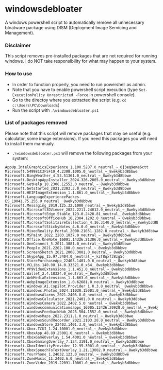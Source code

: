 # windowsdebloater
A windows powershell script to automatically remove all unnecessary bloatware package using DISM (Deployment Image Servicing and Management).

### Disclaimer
This script removes pre-installed packages that are not required for running windows. I do NOT take responsibility for what may happen to your system.

### How to use
* In order to function properly, you need to run powershell as admin.
* Note that you have to enable powershell script execution (type ```Set-ExecutionPolicy Unrestricted -Force``` in powershell console).
* Go to the directoy where you extracted the script (e.g. ```cd c:\Users\PC\Downloads```)
* Run the script with ```.\windowsdebloater.ps1```

### List of packages removed
Please note that this script will remove packages that may be useful (e.g. calculator, some image extensions). If you need this packages you will need to install them mannualy.
* ```.\windowsdebloater.ps1``` will remove the following packages from your system:

```
AppUp.IntelGraphicsExperience_1.100.5287.0_neutral_~_8j3eq9eme6ctt
Microsoft.549981C3F5F10_4.2308.1005.0_neutral_~_8wekyb3d8bbwe
Microsoft.BingWeather_4.53.51361.0_neutral_~_8wekyb3d8bbwe
Microsoft.DesktopAppInstaller_2024.326.2005.0_neutral_~_8wekyb3d8bbwe
Microsoft.GetHelp_10.2308.12552.0_neutral_~_8wekyb3d8bbwe
Microsoft.Getstarted_2021.2303.3.0_neutral_~_8wekyb3d8bbwe
Microsoft.HEIFImageExtension_1.1.861.0_neutral_~_8wekyb3d8bbwe
Microsoft.LanguageExperiencePackes-ES_19041.75.255.0_neutral__8wekyb3d8bbwe
Microsoft.Messaging_2019.125.32.1000_neutral_~_8wekyb3d8bbwe
Microsoft.Microsoft3DViewer_2022.2211.24012.0_neutral_~_8wekyb3d8bbwe
Microsoft.MicrosoftEdge.Stable_123.0.2420.81_neutral__8wekyb3d8bbwe
Microsoft.MicrosoftOfficeHub_18.2304.1202.0_neutral_~_8wekyb3d8bbwe
Microsoft.MicrosoftSolitaireCollection_4.16.3140.0_neutral_~_8wekyb3d8bbwe
Microsoft.MicrosoftStickyNotes_4.6.0.0_neutral_~_8wekyb3d8bbwe
Microsoft.MixedReality.Portal_2000.21051.1282.0_neutral_~_8wekyb3d8bbwe
Microsoft.MSPaint_2022.2203.1037.0_neutral_~_8wekyb3d8bbwe
Microsoft.Office.OneNote_16001.14326.21386.0_neutral_~_8wekyb3d8bbwe
Microsoft.OneConnect_5.2011.3081.0_neutral_~_8wekyb3d8bbwe
Microsoft.People_2021.2202.100.0_neutral_~_8wekyb3d8bbwe
Microsoft.ScreenSketch_2021.2008.3001.0_neutral_~_8wekyb3d8bbwe
Microsoft.SkypeApp_15.97.3404.0_neutral_~_kzf8qxf38zg5c
Microsoft.StorePurchaseApp_22403.1401.0.0_neutral_~_8wekyb3d8bbwe
Microsoft.VCLibs.140.00_14.0.33321.0_x64__8wekyb3d8bbwe
Microsoft.VP9VideoExtensions_1.1.451.0_neutral_~_8wekyb3d8bbwe
Microsoft.Wallet_2.4.18324.0_neutral_~_8wekyb3d8bbwe
Microsoft.WebMediaExtensions_1.1.663.0_neutral_~_8wekyb3d8bbwe
Microsoft.WebpImageExtension_1.0.62681.0_neutral_~_8wekyb3d8bbwe
Microsoft.Windows.Ai.Copilot.Provider_1.0.3.0_neutral__8wekyb3d8bbwe
Microsoft.Windows.Photos_2024.11030.15001.0_neutral_~_8wekyb3d8bbwe
Microsoft.WindowsAlarms_2021.2403.8.0_neutral_~_8wekyb3d8bbwe
Microsoft.WindowsCalculator_2021.2401.0.0_neutral_~_8wekyb3d8bbwe
Microsoft.WindowsCamera_2022.2402.5.0_neutral_~_8wekyb3d8bbwe
microsoft.windowscommunicationsapps_16005.13426.20920.0_neutral_~_8wekyb3d8bbwe
Microsoft.WindowsFeedbackHub_2023.504.1552.0_neutral_~_8wekyb3d8bbwe
Microsoft.WindowsMaps_2022.2311.1.0_neutral_~_8wekyb3d8bbwe
Microsoft.WindowsSoundRecorder_2021.2103.28.0_neutral_~_8wekyb3d8bbwe
Microsoft.WindowsStore_22403.1401.3.0_neutral_~_8wekyb3d8bbwe
Microsoft.Xbox.TCUI_1.24.10001.0_neutral_~_8wekyb3d8bbwe
Microsoft.XboxApp_48.89.25001.0_neutral_~_8wekyb3d8bbwe
Microsoft.XboxGameOverlay_1.54.4001.0_neutral_~_8wekyb3d8bbwe
Microsoft.XboxGamingOverlay_7.124.3191.0_neutral_~_8wekyb3d8bbwe
Microsoft.XboxIdentityProvider_12.95.3001.0_neutral_~_8wekyb3d8bbwe
Microsoft.XboxSpeechToTextOverlay_1.21.13002.0_neutral_~_8wekyb3d8bbwe
Microsoft.YourPhone_1.24032.123.0_neutral_~_8wekyb3d8bbwe
Microsoft.ZuneMusic_11.2402.6.0_neutral_~_8wekyb3d8bbwe
Microsoft.ZuneVideo_2019.22091.10061.0_neutral_~_8wekyb3d8bbwe
```
